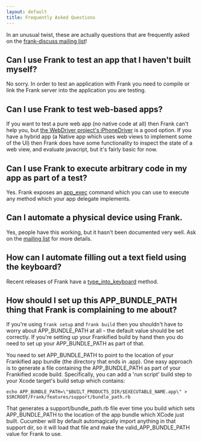 ```yaml
---
layout: default
title: Frequently Asked Questions
---
```


In an unusual twist, these are actually questions that are frequently
asked on the [frank-discuss mailing list](mailing_lists.html)!

## Can I use Frank to test an app that I haven't built myself?

No sorry. In order to test an application with Frank you need to
compile or link the Frank server into the application you are testing.

## Can I use Frank to test web-based apps?
If you want to test a pure web app (no native code at all) then Frank can't help you, but [the WebDriver project's iPhoneDriver](http://code.google.com/p/selenium/wiki/IPhoneDriver) is a good option. If you have a hybrid app (a Native app which uses web views to implement some of the UI) then Frank does have some functionality to inspect the state of a web view, and evaluate javacript, but it's fairly basic for now.

## Can I use Frank to execute arbitrary code in my app as part of a test?

Yes. Frank exposes an [app_exec](http://rdoc.info/github/moredip/Frank/Frank/Cucumber/FrankHelper#app_exec-instance_method) command which you can use to execute
any method which your app delegate implements.

## Can I automate a physical device using Frank.

Yes, people have this working, but it hasn't been documented very well. Ask on the [mailing list](mailing_lists.html) for more details.


## How can I automate filling out a text field using the keyboard?
Recent releases of Frank have a [type_into_keyboard](http://rdoc.info/github/moredip/Frank/Frank/Cucumber/KeyboardHelper#type_into_keyboard-instance_method) method.


## How should I set up this APP_BUNDLE_PATH thing that Frank is complaining to me about?

If you're using `frank setup` and `frank build` then you shouldn't have to worry about APP_BUNDLE_PATH at all - the default value should be set correctly.
If you're setting up your Frankified build by hand then you do need to set up your APP_BUNDLE_PATH as part of that.

You need to set APP_BUNDLE_PATH to point to the location of your Frankified app bundle (the directory that ends in .app).
One easy approach is to generate a file containing the APP_BUNDLE_PATH as part of your Frankified xcode build. 
Specifically, you can add a 'run script' build step to your Xcode target's build setup which contains:

`echo APP_BUNDLE_PATH=\"$BUILT_PRODUCTS_DIR/$EXECUTABLE_NAME.app\" > $SRCROOT/Frank/features/support/bundle_path.rb`

That generates a support/bundle_path.rb file ever time you build which sets APP_BUNDLE_PATH to the location of the app bundle which XCode just built. 
Cucumber will by default automagically import anything in that support dir, so it will load that file and make the valid_APP_BUNDLE_PATH value for Frank to use.
